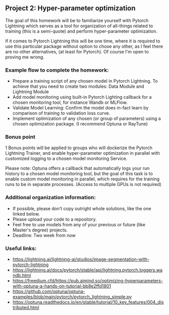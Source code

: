 ## Project 2: Hyper-parameter optimization

The goal of this homework will be to familiarize yourself with Pytorch Lightning which serves as a tool for organization of all-things related to training (this is a semi-quote) and perform hyper-parameter optimization.

If it comes to Pytorch Lightning this will be one time, where it is required to use this particular package without option to chose any other, as I feel there are no other alternatives, (at least for Pytorch). Of course I'm open to proving me wrong.

### Example flow to complete the homework:

* Prepare a training script of any chosen model in Pytorch Lightning. To achieve that you need to create two modules: Data Module and Lightning Module
* Add model monitoring using built-in Pytorch Lighting callback for a chosen monitoring tool, for instance Wandb or MLFlow.
* Validate Model Learning: Confirm the model does in-fact learn by comparison of training to validation loss curve.
* Implement optimization of any chosen (or group of parameters) using a chosen optimization package. (I recommend Optuna or RayTune)


### Bonus point
1 Bonus points will be applied to groups who will dockerize the Pytorch Lightning Trainer, and enable hyper-parameter optimization in parallel with customized logging to a chosen model monitoring Service.

Please note: Optuna offers a callback that automatically logs your run history to a chosen model monitoring tool, but the goal of this task is to enable custom model monitoring in parallel, which requires for the training runs to be in separate processes.  (Access to multiple GPUs is not required)

### Additional organization information:
* If possible, please don’t copy outright whole solutions, like the one linked below.
* Please upload your code to a repository.
* Feel free to use models from any of your previous or future (like Master's degree) projects.
* Deadline: Two week from now



### Useful links:
* https://lightning.ai/lightning-ai/studios/image-segmentation-with-pytorch-lightning
* https://lightning.ai/docs/pytorch/stable/api/lightning.pytorch.loggers.wandb.html
* https://freedium.cfd/https://pub.aimind.so/optimizing-hyperparameters-with-optuna-a-hands-on-tutorial-bb8e2ffd1801
* https://github.com/optuna/optuna-examples/blob/main/pytorch/pytorch_lightning_simple.py
* https://optuna.readthedocs.io/en/stable/tutorial/10_key_features/004_distributed.html